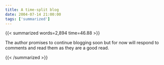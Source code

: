```yaml
---
title: A time-split blog
date: 2004-07-14 21:00:00
tags: ['summarized']
---
```


{{< summarized words=2,894 time=46.88 >}}

The author promises to continue blogging soon but for now will respond to comments and read them as they are a good read.

{{< /summarized >}}